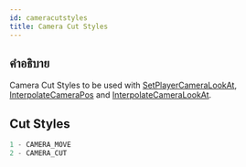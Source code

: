 ```yaml
---
id: cameracutstyles
title: Camera Cut Styles
---
```


## คำอธิบาย

Camera Cut Styles to be used with [SetPlayerCameraLookAt](../functions/SetPlayerCameraLookAt), [InterpolateCameraPos](../functions/InterpolateCameraPos.md) and [InterpolateCameraLookAt](../functions/InterpolateCameraLookAt.md).

## Cut Styles

```c
1 - CAMERA_MOVE
2 - CAMERA_CUT
```
